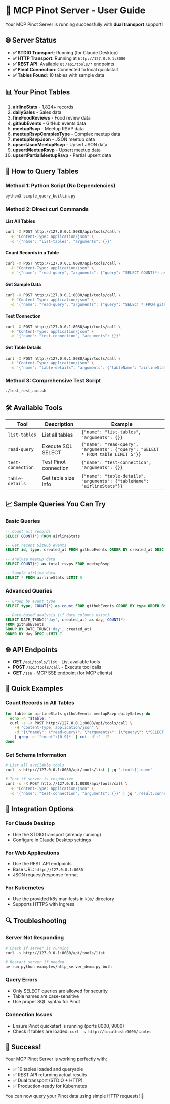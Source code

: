 # 🚀 MCP Pinot Server - User Guide

Your MCP Pinot Server is running successfully with **dual transport** support!

## 🌐 Server Status

- **✅ STDIO Transport**: Running (for Claude Desktop)
- **✅ HTTP Transport**: Running at `http://127.0.0.1:8080`
- **✅ REST API**: Available at `/api/tools/*` endpoints
- **✅ Pinot Connection**: Connected to local quickstart
- **✅ Tables Found**: 10 tables with sample data

## 📊 Your Pinot Tables

1. **airlineStats** - 1,824+ records
2. **dailySales** - Sales data
3. **fineFoodReviews** - Food review data  
4. **githubEvents** - GitHub events data
5. **meetupRsvp** - Meetup RSVP data
6. **meetupRsvpComplexType** - Complex meetup data
7. **meetupRsvpJson** - JSON meetup data
8. **upsertJsonMeetupRsvp** - Upsert JSON data
9. **upsertMeetupRsvp** - Upsert meetup data
10. **upsertPartialMeetupRsvp** - Partial upsert data

## 🔧 How to Query Tables

### Method 1: Python Script (No Dependencies)
```bash
python3 simple_query_builtin.py
```

### Method 2: Direct curl Commands

#### List All Tables
```bash
curl -X POST http://127.0.0.1:8080/api/tools/call \
  -H "Content-Type: application/json" \
  -d '{"name": "list-tables", "arguments": {}}'
```

#### Count Records in a Table
```bash
curl -X POST http://127.0.0.1:8080/api/tools/call \
  -H "Content-Type: application/json" \
  -d '{"name": "read-query", "arguments": {"query": "SELECT COUNT(*) as total FROM airlineStats"}}'
```

#### Get Sample Data
```bash
curl -X POST http://127.0.0.1:8080/api/tools/call \
  -H "Content-Type: application/json" \
  -d '{"name": "read-query", "arguments": {"query": "SELECT * FROM githubEvents LIMIT 5"}}'
```

#### Test Connection
```bash
curl -X POST http://127.0.0.1:8080/api/tools/call \
  -H "Content-Type: application/json" \
  -d '{"name": "test-connection", "arguments": {}}'
```

#### Get Table Details
```bash
curl -X POST http://127.0.0.1:8080/api/tools/call \
  -H "Content-Type: application/json" \
  -d '{"name": "table-details", "arguments": {"tableName": "airlineStats"}}'
```

### Method 3: Comprehensive Test Script
```bash
./test_rest_api.sh
```

## 🛠 Available Tools

| Tool | Description | Example |
|------|-------------|---------|
| `list-tables` | List all tables | `{"name": "list-tables", "arguments": {}}` |
| `read-query` | Execute SQL SELECT | `{"name": "read-query", "arguments": {"query": "SELECT * FROM table LIMIT 5"}}` |
| `test-connection` | Test Pinot connection | `{"name": "test-connection", "arguments": {}}` |
| `table-details` | Get table size info | `{"name": "table-details", "arguments": {"tableName": "airlineStats"}}` |

## 📈 Sample Queries You Can Try

### Basic Queries
```sql
-- Count all records
SELECT COUNT(*) FROM airlineStats

-- Get recent GitHub events
SELECT id, type, created_at FROM githubEvents ORDER BY created_at DESC LIMIT 10

-- Analyze meetup data
SELECT COUNT(*) as total_rsvps FROM meetupRsvp

-- Sample airline data
SELECT * FROM airlineStats LIMIT 5
```

### Advanced Queries
```sql
-- Group by event type
SELECT type, COUNT(*) as count FROM githubEvents GROUP BY type ORDER BY count DESC LIMIT 5

-- Date-based analysis (if date columns exist)
SELECT DATE_TRUNC('day', created_at) as day, COUNT(*) 
FROM githubEvents 
GROUP BY DATE_TRUNC('day', created_at) 
ORDER BY day DESC LIMIT 7
```

## 🌐 API Endpoints

- **GET** `/api/tools/list` - List available tools
- **POST** `/api/tools/call` - Execute tool calls
- **GET** `/sse` - MCP SSE endpoint (for MCP clients)

## 🎯 Quick Examples

### Count Records in All Tables
```bash
for table in airlineStats githubEvents meetupRsvp dailySales; do
  echo -n "$table: "
  curl -s -X POST http://127.0.0.1:8080/api/tools/call \
    -H "Content-Type: application/json" \
    -d "{\"name\": \"read-query\", \"arguments\": {\"query\": \"SELECT COUNT(*) as count FROM $table\"}}" \
    | grep -o '"count":[0-9]*' | cut -d':' -f2
done
```

### Get Schema Information
```bash
# List all available tools
curl -s http://127.0.0.1:8080/api/tools/list | jq '.tools[].name'

# Test if server is responsive
curl -s -X POST http://127.0.0.1:8080/api/tools/call \
  -H "Content-Type: application/json" \
  -d '{"name": "test-connection", "arguments": {}}' | jq '.result.connection_test'
```

## 🚀 Integration Options

### For Claude Desktop
- Use the STDIO transport (already running)
- Configure in Claude Desktop settings

### For Web Applications
- Use the REST API endpoints
- Base URL: `http://127.0.0.1:8080`
- JSON request/response format

### For Kubernetes
- Use the provided k8s manifests in `k8s/` directory
- Supports HTTPS with Ingress

## 🔍 Troubleshooting

### Server Not Responding
```bash
# Check if server is running
curl -s http://127.0.0.1:8080/api/tools/list

# Restart server if needed
uv run python examples/http_server_demo.py both
```

### Query Errors
- Only SELECT queries are allowed for security
- Table names are case-sensitive
- Use proper SQL syntax for Pinot

### Connection Issues
- Ensure Pinot quickstart is running (ports 8000, 9000)
- Check if tables are loaded: `curl -s http://localhost:9000/tables`

## 🎉 Success!

Your MCP Pinot Server is working perfectly with:
- ✅ 10 tables loaded and queryable
- ✅ REST API returning actual results
- ✅ Dual transport (STDIO + HTTP) 
- ✅ Production-ready for Kubernetes

You can now query your Pinot data using simple HTTP requests! 🚀